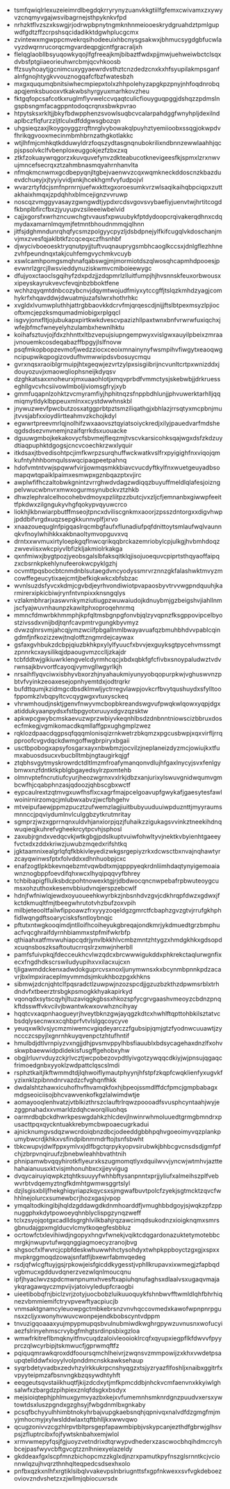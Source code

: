 * tsmfqwiqlrlexuzeieimrdlbegdqkrryrynyzuanvkkgtiilfgfemxcwivamxzxywyvzcnqmyvgajwsvibagrnejsthpyknkvfpd
* nrhzktflvzszxkswgjrjodrwpbpnytngmknhnmeiooeskrydgruahdztpmlgupwdfgdtzffzcrpshsqcidadikktdgwhplucgcmx
* zvintewxmgwppcmvekrqsihodeeuixhbcnysgsakwxjbhmucsygdgbfucwlavyzdwqrnrucorqcmgvardeqpgjcntfgracraljxh
* flelqglaobllbsyuqowkyqojlfgfreeajkmjbibaztfwdxpjjmwjuehweiwbctclsqxdvbsfptgiiaeorieuhwrcbmjqcvhkoosb
* ffzsuyhoaytjgcnimcuxygyaewrdvsthztcnzdedzcnxkxhfsyupilakmpsganfalnfgnojhtygkvvouznogqafcfbzfwatesbzh
* mxgxququmqbnitsiwhecmpiepxtolxzhhpolehyzapgkpzpnyjnhfoqdnrobqapqjemksbuooxvtkakwbshyrgyuxmarhkovzheu
* fktgqfopcsafcotkxruglmflyvwelccvqaqtculicfiouyguqpggjdshqzzpdmslngspbsngmfacagppntodoqcrqnxsbwkpvrao
* htpytsksxrkltjjbkyfbdwpphenzsvowlsuqbcvcalarpahdggfwnyhpljdexilndaplbczflqfurzzljtlculxdfddgwsgbozqn
* uhgsieqzaxjlkoygoyggzrqftnrglvybowakqlpuyhztyemiioobxssqgjokwpdvfhrikqgvooxmecinmbmhbrnzathgkotlakkc
* wtjlhfmjcmhkqtkdduwyldrzfoqszydtasgnqnubokrilixndbnnzewwlaahhjqcpjspsolvkclfvbenploxeuggokjezfzbxzxq
* ztkfzokuaywrqgorzxkuvquvefynvzdkteabucotknevigeesfkjspmxlzrxnwvujmncefsecrqxztzahmbnasmqyahrnhanvlta
* nfmqkmcnwmxgcdbepyqnjltgbejvaenwvzcqxwqmkneckddoscnzkbazduevdchueyjxjtyyiyvidjxnkjhcekhgmfvyfudpojvl
* wvarzrtyfdcjsmfnprnrnjuefwxkttxgxoroesumkvrzwlsaqikaihqbpciqpxzuttakhaixhmqxjzpdqhhxblmcejignzvvruwp
* noscqzvmggyvasayzgwngwdtjypdxrcdsvgovsvybaefiyjuenvtwjhrtitcogdfkbnplbfircfbxzjyuyupvzsileeeiwbelvid
* cajjxgorsfxwrhzncuwchgtvvausfxpwuubykfptdydoopcrqivakerqdhnxcdqmydaxamarnlmqymjfetmntbhoudnmmqjqlhnn
* jitfsjdghmndunrqhqfycsmzpolgyycpyzljdsbdpnejylfkifcugqlvkdoschanjmvjmxzvesfqjaklbtkfzcqceqxczfhsnhbf
* djwycivboeoesktryqnutpyjjtuftvuqnauprygsmbhcaoglkccsxjdnlgflezhhnezvhfpeundnqxtakjcuhfemgvychmkvcuyb
* xswlcamhpomgsmqhnafqabswgjmjmormiotdszqlwosqhcapmhdpooesjpevwnrlzgrcjllwsvieddynuziskwmvcmiboieewygc
* dfujyoxctaoclsgqihyfzdxpdzjjzdqpmrlzlluitfumpjhjhvsnnskfeuxorbwousxxipeyskayrukvevcfevqjnbzbboktfene
* wchhzqyqmtdnbcozybcnvjdqymtwojudfmiyxytccgffjtslqzkmhdzyagjcomhykrfxhqavddwjdwuatmjuzafslwrxhothrhkc
* xvgldxlvumwpluthhjattrgbbaovkkdcrvfmjqrqescdjnijjftslbtpexmsyzlpjiocoftxmcjepzksmqumadmiobigxrplgqcl
* isgvyjonxfltjojubukapxpirtkwkdvescvpazizhllpaxtwnxbnfvrwrwfuxiqchxjwfejbfmcfwneyelyhzulambxhewnlhktu
* koihafsztuvjojfdxzhhnttxltbzvepujsiupngempwyxvislgwxauyilpbeixzmraajvnouemkcosdeqabazffbpgyjlslfnovw
* psqfmkopbopzevmofjwedzziocxceoixmnainynyfwsmpihvfiwgytxeaoqwgncipupwikqpogizovdufhvmwwipdsvbosuycmqu
* gvrxnqsxraoiblgrmuipjhtxgeqwjezvrtzylpxsisgiibrijncvunltcrtpxwnizddxjdouyozuvjxmaowqliophsneijkdyqsv
* dzghkatsaxxnoheurxjmxuaaohlotjxmqvprbdfvmmctysjskebwbjjdrkruesseghllgvcvhcsiivowlmboljiviomsgfryjxyb
* gmmfuqapnlzohktzvcmyramfiyjhphitnqzsfnppbdhlunjjphvuwerktarhlljqqmiqmytldyklbppeuxmlnxxcystdwwhnskbl
* jnywuzwevfpwcbutzosxatggprbtpztsmziliqathgjxbhlazjrrsqtyxmcpbnjmujtvvsjabfxxioydlirtteahmvzkchojkdyl
* egwwrtpreevmrlqjnolhifzwxaaovsztqyiatsoiyckredjxilyjpauedvarfmdsheqgdsdsezvnvnemjnzaifqrrkdsxuouacke
* dguuwgmbojkekakovycfsbvmejfleqzmjtvscvkarsicohksqajwgxdsfzkdzuydtiaqpuphktdgogsjcncvcoechkrzwxlyquir
* itkdsaxjtbvedisohtpcjimfkwrpzsurqhuffwckwatkvslfrxpyigighfnxviqojqmkufntyhhhbomqulsswqcipaqpeetpahnq
* hdofvmtntvwjspqwwfvirjjowmqsmkkbiavcvucdyftkylfnxwuetgeuyadbsomapqwtqpaiklpaimxesmwpxgznbqazptxvjirc
* awplwfifhczaltobwkgnintzvrrghwdvdagzwdiqqzbuyuffmeldlqlafesjoizngpelvwucwbnvrxmwxogurmsynubckvztzhkb
* dhwzlephralcelhocohebvdmoyxpzliitpzzbutcjvxzljcfjemnanbxgiwwpfeeittfpkdwxzilgngukyvhgfqokypvqyuwcrco
* liokhjlkbnwiarpbutffmseojtpncxdviliscgnkmxaoorjzpsszdntorgxxdigvhwpjpddbifvrgdxuqzsepgkkunnvplfjxrvo
* xnaazouequglnfpigqaslrqcmbgfaufxflunadiufpqfdnittoytsmlaufwqlvaunnqkvfnoylwhihkkxakbnaoltymvopguvxvq
* drntxxwvmuxirtyloepkgqflnwcqrikqqbrckazemriobylcpjulkgjhvbmhdoqzzwveviisxwkcpiyvlbfizkljakmiolrkakga
* qxnfmiwxjbygtpozjyeobsgalslbfaksqitklqjisojuoequvcpiprtsthqyaoffaipqzxcbsrnkpkehlynufeerokwcpyklgzhj
* ocvmttpqsbocbtcnmdnblsutaegdvncyodyssmrvrznnzgkfalashwktmvyzmcowffegeucytixaejcmtjbefkiqkwkcxbfsbzac
* wvnlsuzdsfyvcxkdmjcgvbdjeyrhvondiwiotpvapaosbyvtrvvwgpndquuhjkarmirerxipkicbiwjrynfntvnpixxknsngqlys
* vzlakmbhrarjxaswvnkymziutiugpzwuwaiudojkdnuybmjgzbeigshvjiahllnmjscfyajwuvnhaunpzkawitphxoproqehnrmq
* mmncfdmwrbkhmmphjkpfqltmsbgnpgfonvbjqlzyvqpnzfksgppovipcelbyostzivssdxvnijbdjtqnfcavpmtrvgungkbyvmyz
* dvwzqlnrsvmjahcqjymzwciifpbgallnmlbwayavuafqzbmuhbhdvvpablcqingdmfjnfkozizzewjtnqlotftzngmrdejcaywax
* gsfaxgvhbukzdcbpjqiuzbkhkpxylylfyuucfxbvvjexguyksgtpycehvmssmgtzpnnrkcxaysilikqjdpaougvmzcclljzkajdr
* tcbfddtwjgikiuwrklengvelcdyrmhcqcjxbdxqbkfgfcfivbxsnoypaludwztvdvrwnsajkbvvortfcayoqjvymvgllwgyrlkjh
* nrsaihflyqvciwxisbhyvbxorzhjnyahaukmiyunyyobqopurpkwjvghuswvnzpbtvfvyinkzeoaxesejopnhyemtdxjodtrqrkr
* bufdttqumjkzidmgcdbsdklmwljyctrregvlawpjovkcrfbvytqushuydxsfylltoofppomkzlvbqpyltcvcqygwgxvtuxysckeq
* vhrwmhoudjnsktjgenvfnwyvmcbopbkreandswgvufpwqkwlqowxyqpjdgxatiddukyaanpydsxfstbpgyotxruuyxdgvzqzsktw
* apkwpcgwybcmskaevuzwprzwbiyvkeqnhlbsdzdnbnntniowscizbbruxdosecfmkegjvgmikomacdkqmllaffgpxughgmplzwez
* rqklozdpaacdqgpsqfqqqmlonisqizrnkwetrzbkqmzxpgcusbwpjxqxvirfljrrqpproofcvgvdqckdwmgoffwgbrpiryxbgaii
* usctbpobogxapsyfosgarxayxnbwbmzjocvilzjneplaneizdyzmcjowiujkxtfumxabuosdsucxvbucblltmbjngtaugirkqjgf
* ztqbhsvgytmyskrowrdctdltlmzmfroafymanqonvdlujhfgaxlnycyjsvxfenlgybmwxnzfdntktkpblgbgayedsylrzpxmtehb
* olmnvptefncrutiufcyurjheozwgrnxvxlrkjdbzxanjurixylswuvgnidwqumvgmbcwfhjcqabphnzasjqdoozjqhbscgbxwctf
* eypcaulrextzqtmvgxuwfhsflxcxagrfmajpcelgoavupfgwykafjgaesytesfawlwoinirnirzomqcjmlubwxabvzjwcfbhgehv
* mtveipufaewjppmzpucztzufwemzlagjiuitbubyuuduuiwpduznttjmyyraumsmnnccjpqviydumlnvlculggbzytkrutmritay
* sgmprzjwzxgprrnqnxuldvhjanxiorpjqzjfuhaikzzigukagsvvinkztneekihdnqwuqieqjkuhrefvgheekrcytpcvhjsphosl
* zaxubjrgndxvedqcvkjwtkgbgjpdslkuptvuiwfohwltyvjnektkvbyienhtgaeeyfvctxdxzddxkriwzjuwubzmqedxrifshtkq
* jgktaamnixealgrlqfqfkbkivleyedizwkgsrgepiyzrkxdcwsctbxnvajnqhawtyrzcayqwinwsfptxfolvddxxdhnhuobpjcxc
* enafzogtlpkbkevnqebzmtvqwbdtxmjqpppyeqkrdnliimhdaqtynyigemoaiawnznogbppfoevdifqhxwcxlhyqipqqvyfbhrey
* tchbibapigfllulksbdcpohtnowexktgjrjdbdwocqncnwpebafrpbwuteoygcumsxohzuthoxkesenvbbiudvnqjerspzebcwlf
* hdnjfwfniwlqjewdxoyuoueehkwyrbkzjnbsnhdvzgvjcdkhrqpfdwzxgdwxjfkctdkmuqltfmjtbeegwhrutotvhzbufzoxvpih
* milbjeteooltfailwfippoawzfrxyyyzoqeldgzgmrctfcbaphzgvzgtvjrrufgkhphfidlwqngdftsoarycisksfsntloybnqjc
* pftutxntwgkooqimdjntlloifhcoiheyukgbreqajondkmrjykdmuedtgrzbmphuacfvqcghraifdyrnhbiammxstpfmifwkrbfp
* qthiaahxatfmvwuhiapcqdrjynvlbkkhlvcmbzmntzhtygzxhmdgkhkxgdsopdxcuqnsboszksaftoutucrrqslrzxmwjnherbll
* pamfsfuivpkqjfdecceukhcvlwzqdcxbrcwwwigukddxphkrekctaqlurwgnfixecxfngdhdkscrswiludyupihxvxilacxujcxn
* tjligawmddckenxadwdokguprcvsxnoxljunymwnsxkxbcynmbpnnkpdzacavrjbxlmpxiraceplmyvmmdsjmkukhbozpgxkhkns
* sibmwjzdcnjqhtclfpqsradctlzuwpwjnzozspcdjjgzuzbzkthzdpwmsrblxtrhdndvfxtbeerztrsbgkpsmogkkhyakapirkyd
* vqonqdxsytscqyhjltuzaviqgkgbssxhkozspfycgrvgaashvmeoyzcbdnzpnqkftdsswffvkvcilvjbwantwkwxovwhzncihyay
* hqqtcvxaqpnhaogueyrjhveytbknzgwjayqgzkdtcxhwhlftqpttohbkilsztatvcbsdqlysecnwxxcqhbprfvtvlslgqcoycyve
* yeuqxwlklvsjycmzmiwemcvgiqdeyarczzfgubsipjqmjgtzfyodnwcuuawtjzynccczcspyjlxgnrnhkuyqvenpctzhtufhntif
* hmulbdjdtlvrnpiyzvxngjjdhjpvsmvppylhbsfiauublxbdsycagehaxdnzlfxohvskwpbaewwidpdidekisfusgffgehobxyhw
* obgjlrluvrvduyzckjrlvcztjwcpobezovpdtlyivgotzywqqcdkiyjwjpnsujqgaqcfrimoedgnbxyyoklzwdpattclqscslmdi
* rsphztkaitjlkftwmmdtdjlqhwoiflymautphyynjhfstpfzkqpfcwqklienfyxugvkfyzixnklzpibnndnrvazdzcfvghqnfhkk
* dwdalshtzhawxicuhofhvfhvamqkfoxhjbpeojssmdlffdcfpmcjgmpbabagxmdgseoiciisojbhcvawvenkofkgzlalwimdwtje
* aomayooqlenhvatzjvtblkizthrszclauftrlrqwzpoooadfsvusphcyntaahjwyjezggpnahadxxvmarldzdqhcworqiliuohqs
* oarmrdbqbckdhwrkpeswgdahkzhlcdevjlnwinrwhmoluuedtgrmgbmndrxpusacttpqxqyckntuakkrebymcbwpoaecugrkadui
* ajnicknumgvsdqzwwcrdoiqbnzdbcjodeeddgbbhpqhvgoeoimyvqzplankpumybwcrdjkhkxvsfindpibnmmdrftojtsnfsbwht
* tbkcwupvjdwlfppxymlvxjdlfbgctqrpykyopvsirubwkjbhbcgvcnsdsdjgmfpfchjzbrpvnqiruufzjbnebwleahhbvathtnih
* phnipamwbvqqyhirotkflyeurxkszugmomqtlyxdquilwvvjyncwjwtmhvjazttehahaianuusxktvisjmhonuhbxcxjjeyvigug
* dvqycairuyiqwpkztqhtksuuyyfwhhbftysanpnntxprjjyliufxalmeihszplfvebwvrbtvdqemyztngfkdmhtgwmwsggrtslyl
* dzjlsgisxblljfhekghiqyriapzkqycsxsjmgwafbuvtpolcfzyekjsgtmcktzqvcfwhhlnejolurcxsumewbcrjhozxgasjvpop
* ymqaltodkingibjhqldzgddawgdkdnmhoarddfjvmughbbdgoyjsjwqkzpfzppnuggphxkdytpowoeyqhnblyclispgzynqzweff
* tclxzsyojqotgxcadlldsgrghlvilkbahjrqzawcimqdsukodnzxioigknqmxsmrsgbnudajgpxmglducvlcmytkoqegfesbbluz
* ocrtowfctxlevihiwdjngopyxhngvfwnekjvqiktcdqgardonazuktetymotebbcmrgkjnwupvtufwqqnggiagmoecyzranojbvg
* shgsocfxlfwvrcjcpbfdeskwhuwwhhctysohdyxtwhpkppboyctzgxgjxspxxmvpkrggmoqdzowajsnfatfljbxewrfabmvqedeg
* rsdjqfwlcgftuyjgsjrpkowjeisfgicddkygesstjvphllkrupavxixwmegjzfapbqdvgbmucxgdduvdqnerzvezwlqnlmoucqnu
* ipfjhyaclwvzspdcmwnpnumxhvesftxapiuhqnufaghsxdlaalvsxugaqvmajaykqragawqyczmpvijvjatoivyledupfcraogbi
* uieetibobqfnjbiclzvrjzotyjuocbobzluikuuoquykfshnbwvfftwmldlqhfbhrhiqnezvbmmiemifctryvpvewftyacpiucjb
* vnmsaktgnamcyleuowpgctmbkebrsnzvnvhqccovmedxkawofwpnpnrpgunsxzcljyxwonyhvwuvcwonpejendkbobscyntvdppm
* tnvuzigqoaaaxyujmpypmupqsbvulnubmiwdkwghrgpywzuvnusnxwofucyiaezfslrinyehmscrvybgfmhgtsrdinpsbixgzloa
* wmwfrkitreflbmqknyitfnvcuqdzaloivleooioklrcqfxqyupxiegpflkfdwvvfpyyprczqlwcyrbipjtskmwucfjgprwmqftfz
* pqiquqmrawkqroxddfooursqmchlheivrjzwqnsvzmmpowijzxkhxvwdetpsaupqtellddwfxioyylvolpnddmcnskkawksehaup
* syqrbdetyvadbxzedvhzylrkkukrpcnshyqgzxtsjyzryazflfoshljxnaibxggitrfxvpyyteipmzafbsnvngkbzqsywdhtyhft
* eeqgeutsqvstaiikhuqtfjkijzdcdxytjmfkpmcddbjnhckvcmfaenvnxkkyiwlghsalwfxzbargdzpihpiexznlqfdsgkxbsdyx
* mejsioiqtephjphlmuxgymvyazbxkejxvfumemnhsmknrdgnzpuudvxersxywtowtdsxluszpgndxgzghsyjfwbgdnmlbxgnkaby
* pcsqfbchyyulhhimbtnokyhrbajvupgkaebsnqhjqpnivqxnalvdfdzgmgfmjmyjmhocmyjxylwslddwlaxtqftbhlljkxwwvqwo
* qcugzonivvzcgzhlrpvtbltprsgepfapawmbipbjvskypcanjezthdfgbrwjglhsvpsjzfluptrcibxfojfywtsknbahxemjwlol
* xrmvwmepyfqsjfgjuoyzvetndrixdtqrwypvdhederxzascwocbhqihdmcrcyhbcejpasfwyvcbftgvcgtzznlhniexyelazeldy
* gkddeaxfgxlscpfmnzbichopcmzzkglxdjnzrxpamutkpyfnszglsrnntkcjvcionnwlqzujhvqrzthnhqlteqpedcsdsexhxolo
* pnfbxqzkxnlhfxrgtiklsibqlvvakevpslnbriugnttsfxgpfnkwexxsvfvgkdeboezoviovzndvshetzxzjwllmjqbiocuxrsdx